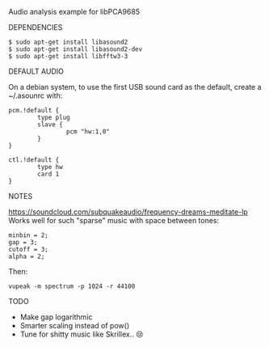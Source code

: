 Audio analysis example for libPCA9685

DEPENDENCIES

```
$ sudo apt-get install libasound2
$ sudo apt-get install libasound2-dev
$ sudo apt-get install libfftw3-3
```

DEFAULT AUDIO

On a debian system, to use the first USB sound card as the default,
create a ~/.asounrc with:
```
pcm.!default {
        type plug
        slave {
                pcm "hw:1,0"
        }
}

ctl.!default {
        type hw
        card 1
}
```

NOTES

https://soundcloud.com/subquakeaudio/frequency-dreams-meditate-lp
Works well for such "sparse" music with space between tones:
```
minbin = 2;
gap = 3;
cutoff = 3;
alpha = 2;
```

Then:
```
vupeak -m spectrum -p 1024 -r 44100
```

TODO

- Make gap logarithmic
- Smarter scaling instead of pow()
- Tune for shitty music like Skrillex..  :cry:

